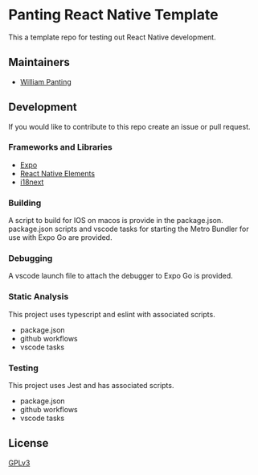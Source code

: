 # Panting React Native Template
This a template repo for testing out React Native development.

## Maintainers
* [William Panting](https://github.com/willtp87)

## Development
If you would like to contribute to this repo create an issue or pull request.

### Frameworks and Libraries
* [Expo](https://expo.dev/)
* [React Native Elements](https://reactnativeelements.com/docs)
* [i18next](https://www.i18next.com/)

### Building
A script to build for IOS on macos is provide in the package.json.
package.json scripts and vscode tasks for starting the Metro Bundler for use with Expo Go are provided.

### Debugging
A vscode launch file to attach the debugger to Expo Go is provided.

### Static Analysis
This project uses typescript and eslint with associated scripts.
* package.json
* github workflows
* vscode tasks

### Testing
This project uses Jest and has associated scripts.
* package.json
* github workflows
* vscode tasks

## License

[GPLv3](http://www.gnu.org/licenses/gpl-3.0.txt)